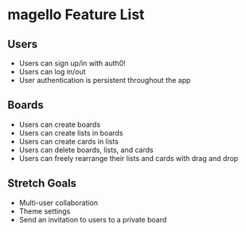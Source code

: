# magello Feature List
## Users
* Users can sign up/in with auth0!
* Users can log in/out
* User authentication is persistent throughout the app
  
## Boards
* Users can create boards
* Users can create lists in boards
* Users can create cards in lists
* Users can delete boards, lists, and cards
* Users can freely rearrange their lists and cards with drag and drop
  
## Stretch Goals
* Multi-user collaboration
* Theme settings
* Send an invitation to users to a private board